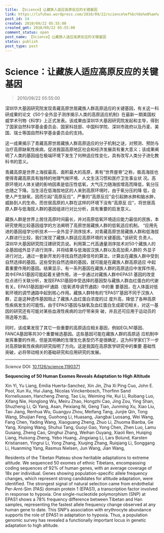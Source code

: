 ```yaml
---
title: 【Science】让藏族人适应高原反应的关键基因
link: https://lufuhao.wordpress.com/2010/09/22/science%ef%bc%9a%e8%ae%a9%e8%97%8f%e6%97%8f%e4%ba%ba%e9%80%82%e5%ba%94%e9%ab%98%e5%8e%9f%e5%8f%8d%e5%ba%94%e7%9a%84%e5%85%b3%e9%94%ae%e5%9f%ba%e5%9b%a0/
post_id: 14
created: 2010/09/22 05:55:00
created_gmt: 2010/09/22 05:55:00
comment_status: open
post_name: 【Science】让藏族人适应高原反应的关键基因
status: publish
post_type: post
---
```


# Science：让藏族人适应高原反应的关键基因

> 2010/09/22 05:55:00

 

深圳华大基因研究院发现青藏高原世居藏族人群高原适应的关键基因，有关这一科研成果的论文《50个全外显子测序揭示人类的高原适应机制》在最新一期美国权威学术刊物《科学》上正式发表。该成果由深圳华大基因研究院发起和主导，得到了国家自然科学基金委员会、国家科技部、中国科学院、深圳市政府以及丹麦、美国、瑞士等国自然科学基金委员会的支持。

这一成果揭示了青藏高原世居藏族人群高原适应的分子机制之谜，对预测、预防与治疗高原缺氧性疾病，促进我国高原地区社会和经济发展具有重大意义；该成果阐明了人类的基因组在极端环境下发生了何种适应性变化，具有改写人类分子进化教科书的意义。

青藏高原是世界上海拔最高、面积最大的高原，素有“世界屋脊”之称，极高海拔也使得青藏高原具有独特的地理气候环境、人文生活习惯和医疗卫生事业状 况。高原环境对人体关键的影响因素是低压性低氧，大气压力随海拔增高而降低，氧分压也随之下降。当生活在低海拔地区的人来到高原环境时，由于氧分压的降 低，会使人产生缺氧，因而引起“高原反应”，严重的“高原反应”会引起肺水肿和脑水肿，威胁到人的生命。而世居高原的人群在这样的环境下没有“高原反 应”，将世居高原人群与低海拔人群的基因组进行对比分析，具有重要的启发意义。 

藏族人群是世界上居住高原时间最长，并对高原低氧环境适应能力最佳的民族，本研究使用比较基因组学的方法阐明了高原世居藏族人群的低氧适应机制。 “应用先进的基因组学分析技术——全外显子测序技术，对青藏高原世居藏族人群和低海拔人群进行比较，我们发现了藏族人群适应高原环境的关键基因。”该研究 负责人、深圳华大基因研究院汪建研究员说。利用第二代高通量测序技术对50个藏族人的全基因组外显子进行测序，并将结果与低海拔汉族人群以及高加索人群的 外显子进行对比，通过一套新开发的寻找自然选择信号的算法，计算出在藏族人群中受到自然选择的基因。这些受到自然选择的基因，就可能是在藏族人群高原适应 中起着重要作用的基因。结果显示，有一系列基因在藏族人群的高原适应中发挥作用，其中EPAS1基因可能起着关键作用。进一步通过对藏族人群中EPAS1 基因的改变位点进行关联分析，发现EPAS1基因中受选择的基因型与藏族人群血红蛋白的代谢有关。EPAS1基因是HIF通路（低氧诱导调节通路）中的重 要基因，在人体面对低氧环境的调节通路中起到核心作用。藏族人群特有的“EPAS1”基因不同于汉族人群，正是这种遗传基因阻止了藏族人血红蛋白浓度的过 度升高，降低了各种高原性疾病发生的可能性。由于EPAS1基因与缺氧及血红蛋白生成密切相关，对这一基因的研究还有可能对某些血液性疾病的治疗带来突 破，并且还可应用于运动员的筛选等方面。

同时，该成果发现了其它一些重要的高原适应相关基因，例如EGLN1基因、FANCA基因等共30个重要候选基因。这些基因可能在藏族人群的高原适 应机制中发挥重要的作用，但是其明确的生理生化表型仍不是很确定，这为科学家们下一步对高原缺氧性疾病的研究指明了方向。这是我国在高原医学研究中的重要 基础性突破，必将带动相关的基础研究和应用研究的发展。

***

_Science_ DOI: [10.1126/science.1190371](http://doi.org/10.1126/science.1190371)

**Sequencing of 50 Human Exomes Reveals Adaptation to High Altitude**

Xin Yi, Yu Liang, Emilia Huerta-Sanchez, Xin Jin, Zha Xi Ping Cuo, John E. Pool, Xun Xu, Hui Jiang, Nicolas Vinckenbosch, Thorfinn Sand Korneliussen, Hancheng Zheng, Tao Liu, Weiming He, Kui Li, Ruibang Luo, Xifang Nie, Honglong Wu, Meiru Zhao, Hongzhi Cao, Jing Zou, Ying Shan, Shuzheng Li, Qi Yang, Asan, Peixiang Ni, Geng Tian, Junming Xu, Xiao Liu, Tao Jiang, Renhua Wu, Guangyu Zhou, Meifang Tang, Junjie Qin, Tong Wang, Shuijian Feng, Guohong Li, Huasang, Jiangbai Luosang, Wei Wang, Fang Chen, Yading Wang, Xiaoguang Zheng, Zhuo Li, Zhuoma Bianba, Ge Yang, Xinping Wang, Shuhui Tang, Guoyi Gao, Yong Chen, Zhen Luo, Lamu Gusang, Zheng Cao, Qinghui Zhang, Weihan Ouyang, Xiaoli Ren, Huiqing Liang, Huisong Zheng, Yebo Huang, Jingxiang Li, Lars Bolund, Karsten Kristiansen, Yingrui Li, Yong Zhang, Xiuqing Zhang, Ruiqiang Li, Songgang Li, Huanming Yang, Rasmus Nielsen, Jun Wang, Jian Wang,

Residents of the Tibetan Plateau show heritable adaptations to extreme altitude. We sequenced 50 exomes of ethnic Tibetans, encompassing coding sequences of 92% of human genes, with an average coverage of 18x per individual. Genes showing population-specific allele frequency changes, which represent strong candidates for altitude adaptation, were identified. The strongest signal of natural selection came from endothelial Per-Arnt-Sim (PAS) domain protein 1 (EPAS1), a transcription factor involved in response to hypoxia. One single-nucleotide polymorphism (SNP) at EPAS1 shows a 78% frequency difference between Tibetan and Han samples, representing the fastest allele frequency change observed at any human gene to date. This SNP’s association with erythrocyte abundance supports the role of EPAS1 in adaptation to hypoxia. Thus, a population genomic survey has revealed a functionally important locus in genetic adaptation to high altitude.
